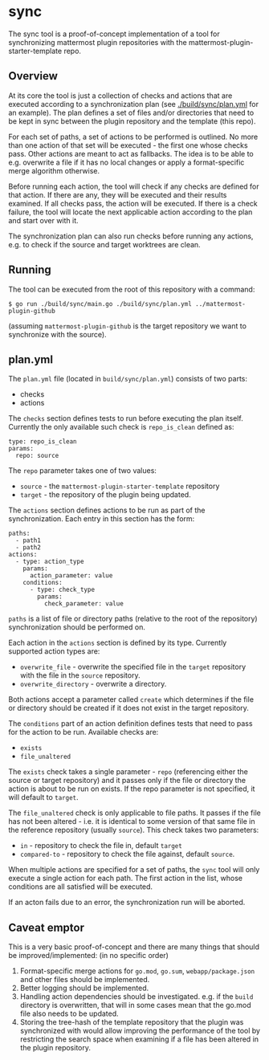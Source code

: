 sync
====

The sync tool is a proof-of-concept implementation of a tool for synchronizing mattermost plugin
repositories with the mattermost-plugin-starter-template repo.

Overview
--------

At its core the tool is just a collection of checks and actions that are executed according to a
synchronization plan (see [./build/sync/plan.yml](https://github.com/pkarakal/mattermost-timeout-users-plugin/blob/sync/build/sync/plan.yml)
for an example). The plan defines a set of files
and/or directories that need to be kept in sync between the plugin repository and the template (this
repo).

For each set of paths, a set of actions to be performed is outlined. No more than one action of that set
will be executed - the first one whose checks pass. Other actions are meant to act as fallbacks.
The idea is to be able to e.g. overwrite a file if it has no local changes or apply a format-specific
merge algorithm otherwise.

Before running each action, the tool will check if any checks are defined for that action. If there
are any, they will be executed and their results examined. If all checks pass, the action will be executed.
If there is a check failure, the tool will locate the next applicable action according to the plan and
start over with it.

The synchronization plan can also run checks before running any actions, e.g. to check if the source and
target worktrees are clean.

Running
-------

The tool can be executed from the root of this repository with a command:
```
$ go run ./build/sync/main.go ./build/sync/plan.yml ../mattermost-plugin-github
```

(assuming `mattermost-plugin-github` is the target repository we want to synchronize with the source).

plan.yml
---------

The `plan.yml` file (located in `build/sync/plan.yml`) consists of two parts:
  - checks
  - actions

The `checks` section defines tests to run before executing the plan itself. Currently the only available such check is `repo_is_clean` defined as:
```
type: repo_is_clean
params:
  repo: source
```
The `repo` parameter takes one of two values:
- `source` - the `mattermost-plugin-starter-template` repository
- `target` - the repository of the plugin being updated.

The `actions` section defines actions to be run as part of the synchronization.
Each entry in this section has the form:
```
paths:
  - path1
  - path2
actions:
  - type: action_type
    params:
      action_parameter: value
    conditions:
      - type: check_type
        params:
          check_parameter: value
```

`paths` is a list of file or directory paths (relative to the root of the repository)
synchronization should be performed on.

Each action in the `actions` section is defined by its type. Currently supported action types are:
  - `overwrite_file` - overwrite the specified file in the `target` repository with the file in the `source` repository.
  - `overwrite_directory` - overwrite a directory.

Both actions accept a parameter called `create` which determines if the file or directory should be created if it does not exist in the target repository.

The `conditions` part of an action definition defines tests that need to pass for the
action to be run. Available checks are:
  - `exists`
  - `file_unaltered`

The `exists` check takes a single parameter - `repo` (referencing either the source or target repository) and it passes only if the file or directory the action is about to be run on exists. If the repo parameter is not specified, it will default to `target`.

The `file_unaltered` check is only applicable to file paths. It passes if the file
has not been altered - i.e. it is identical to some version of that same file in the reference repository (usually `source`). This check takes two parameters:
  - `in` - repository to check the file in, default `target`
  - `compared-to` - repository to check the file against, default `source`.

When multiple actions are specified for a set of paths, the `sync` tool will only
execute a single action for each path. The first action in the list, whose conditions
are all satisfied will be executed.

If an acton fails due to an error, the synchronization run will be aborted.

Caveat emptor
-------------

This is a very basic proof-of-concept and there are many things that should be improved/implemented:
(in no specific order)

   1. Format-specific merge actions for `go.mod`, `go.sum`, `webapp/package.json` and other files should
       be implemented.
   2. Better logging should be implemented.
   3. Handling action dependencies should be investigated.
      e.g. if the `build` directory is overwritten, that will in some cases mean that the go.mod file also needs
      to be updated.
   4. Storing the tree-hash of the template repository that the plugin was synchronized with would allow
      improving the performance of the tool by restricting the search space when examining if a file
      has been altered in the plugin repository.
